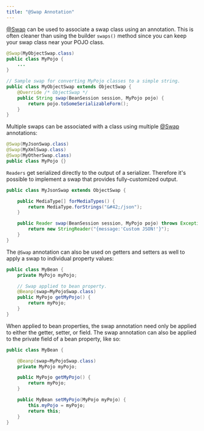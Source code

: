 ```yaml
---
title: "@Swap Annotation"
---
```


[@Swap]({{API_DOCS}}/org/apache/juneau/annotation/Swap.html) can be used to associate a swap class using an annotation.
This is often cleaner than using the builder `swaps()` method since you can keep your swap class near your POJO class.

```java
@Swap(MyObjectSwap.class)
public class MyPojo {
    ...
}

// Sample swap for converting MyPojo classes to a simple string.
public class MyObjectSwap extends ObjectSwap {
    @Override /* ObjectSwap */
    public String swap(BeanSession session, MyPojo pojo) {
        return pojo.toSomeSerializableForm();
    }
}
```

Multiple swaps can be associated with a class using multiple [@Swap]({{API_DOCS}}/org/apache/juneau/annotation/Swap.html) annotations:

```java
@Swap(MyJsonSwap.class)
@Swap(MyXmlSwap.class)
@Swap(MyOtherSwap.class)
public class MyPojo {}
```

`Readers` get serialized directly to the output of a serializer.
Therefore it's possible to implement a swap that provides fully-customized output.

```java
public class MyJsonSwap extends ObjectSwap {

    public MediaType[] forMediaTypes() {
        return MediaType.forStrings("&#42;/json");
    }

    public Reader swap(BeanSession session, MyPojo pojo) throws Exception {
        return new StringReader("{message:'Custom JSON!'}");
    }
}
```

The `@Swap` annotation can also be used on getters and setters as well to apply a swap to individual property values:

```java
public class MyBean {
    private MyPojo myPojo;

    // Swap applied to bean property.
    @Beanp(swap=MyPojoSwap.class)
    public MyPojo getMyPojo() {
        return myPojo;
    }
}
```

When applied to bean properties, the swap annotation need only be applied to either the getter, setter, or field.
The swap annotation can also be applied to the private field of a bean property, like so:

```java
public class MyBean {

    @Beanp(swap=MyPojoSwap.class)
    private MyPojo myPojo;

    public MyPojo getMyPojo() {
        return myPojo;
    }

    public MyBean setMyPojo(MyPojo myPojo) {
        this.myPojo = myPojo;
        return this;
    }
}
```